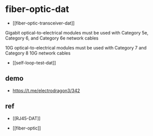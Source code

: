 
# fiber-optic-dat

- [[fiber-optic-transceiver-dat]]

Gigabit optical-to-electrical modules must be used with Category 5e, Category 6, and Category 6e network cables

10G optical-to-electrical modules must be used with Category 7 and Category 8 10G network cables


- [[self-loop-test-dat]]
## demo 

- https://t.me/electrodragon3/342


## ref 

- [[RJ45-DAT]]

- [[fiber-optic]]